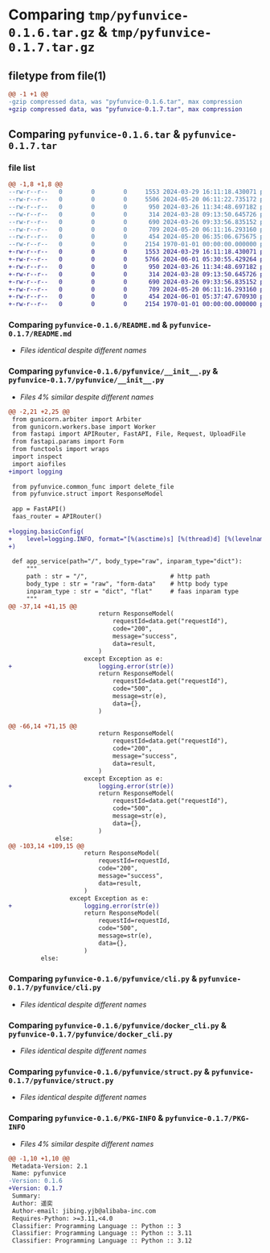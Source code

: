 # Comparing `tmp/pyfunvice-0.1.6.tar.gz` & `tmp/pyfunvice-0.1.7.tar.gz`

## filetype from file(1)

```diff
@@ -1 +1 @@
-gzip compressed data, was "pyfunvice-0.1.6.tar", max compression
+gzip compressed data, was "pyfunvice-0.1.7.tar", max compression
```

## Comparing `pyfunvice-0.1.6.tar` & `pyfunvice-0.1.7.tar`

### file list

```diff
@@ -1,8 +1,8 @@
--rw-r--r--   0        0        0     1553 2024-03-29 16:11:18.430071 pyfunvice-0.1.6/README.md
--rw-r--r--   0        0        0     5506 2024-05-20 06:11:22.735172 pyfunvice-0.1.6/pyfunvice/__init__.py
--rw-r--r--   0        0        0      950 2024-03-26 11:34:48.697182 pyfunvice-0.1.6/pyfunvice/cli.py
--rw-r--r--   0        0        0      314 2024-03-28 09:13:50.645726 pyfunvice-0.1.6/pyfunvice/common_func.py
--rw-r--r--   0        0        0      690 2024-03-26 09:33:56.835152 pyfunvice-0.1.6/pyfunvice/docker_cli.py
--rw-r--r--   0        0        0      709 2024-05-20 06:11:16.293160 pyfunvice-0.1.6/pyfunvice/struct.py
--rw-r--r--   0        0        0      454 2024-05-20 06:35:06.675675 pyfunvice-0.1.6/pyproject.toml
--rw-r--r--   0        0        0     2154 1970-01-01 00:00:00.000000 pyfunvice-0.1.6/PKG-INFO
+-rw-r--r--   0        0        0     1553 2024-03-29 16:11:18.430071 pyfunvice-0.1.7/README.md
+-rw-r--r--   0        0        0     5766 2024-06-01 05:30:55.429264 pyfunvice-0.1.7/pyfunvice/__init__.py
+-rw-r--r--   0        0        0      950 2024-03-26 11:34:48.697182 pyfunvice-0.1.7/pyfunvice/cli.py
+-rw-r--r--   0        0        0      314 2024-03-28 09:13:50.645726 pyfunvice-0.1.7/pyfunvice/common_func.py
+-rw-r--r--   0        0        0      690 2024-03-26 09:33:56.835152 pyfunvice-0.1.7/pyfunvice/docker_cli.py
+-rw-r--r--   0        0        0      709 2024-05-20 06:11:16.293160 pyfunvice-0.1.7/pyfunvice/struct.py
+-rw-r--r--   0        0        0      454 2024-06-01 05:37:47.670930 pyfunvice-0.1.7/pyproject.toml
+-rw-r--r--   0        0        0     2154 1970-01-01 00:00:00.000000 pyfunvice-0.1.7/PKG-INFO
```

### Comparing `pyfunvice-0.1.6/README.md` & `pyfunvice-0.1.7/README.md`

 * *Files identical despite different names*

### Comparing `pyfunvice-0.1.6/pyfunvice/__init__.py` & `pyfunvice-0.1.7/pyfunvice/__init__.py`

 * *Files 4% similar despite different names*

```diff
@@ -2,21 +2,25 @@
 from gunicorn.arbiter import Arbiter
 from gunicorn.workers.base import Worker
 from fastapi import APIRouter, FastAPI, File, Request, UploadFile
 from fastapi.params import Form
 from functools import wraps
 import inspect
 import aiofiles
+import logging
 
 from pyfunvice.common_func import delete_file
 from pyfunvice.struct import ResponseModel
 
 app = FastAPI()
 faas_router = APIRouter()
 
+logging.basicConfig(
+    level=logging.INFO, format="[%(asctime)s] [%(thread)d] [%(levelname)s] %(message)s"
+)
 
 def app_service(path="/", body_type="raw", inparam_type="dict"):
     """
     path : str = "/",                       # http path
     body_type : str = "raw", "form-data"    # http body type
     inparam_type : str = "dict", "flat"     # faas inparam type
     """
@@ -37,14 +41,15 @@
                         return ResponseModel(
                             requestId=data.get("requestId"),
                             code="200",
                             message="success",
                             data=result,
                         )
                     except Exception as e:
+                        logging.error(str(e))
                         return ResponseModel(
                             requestId=data.get("requestId"),
                             code="500",
                             message=str(e),
                             data={},
                         )
 
@@ -66,14 +71,15 @@
                         return ResponseModel(
                             requestId=data.get("requestId"),
                             code="200",
                             message="success",
                             data=result,
                         )
                     except Exception as e:
+                        logging.error(str(e))
                         return ResponseModel(
                             requestId=data.get("requestId"),
                             code="500",
                             message=str(e),
                             data={},
                         )
             else:
@@ -103,14 +109,15 @@
                     return ResponseModel(
                         requestId=requestId,
                         code="200",
                         message="success",
                         data=result,
                     )
                 except Exception as e:
+                    logging.error(str(e))
                     return ResponseModel(
                         requestId=requestId,
                         code="500",
                         message=str(e),
                         data={},
                     )
         else:
```

### Comparing `pyfunvice-0.1.6/pyfunvice/cli.py` & `pyfunvice-0.1.7/pyfunvice/cli.py`

 * *Files identical despite different names*

### Comparing `pyfunvice-0.1.6/pyfunvice/docker_cli.py` & `pyfunvice-0.1.7/pyfunvice/docker_cli.py`

 * *Files identical despite different names*

### Comparing `pyfunvice-0.1.6/pyfunvice/struct.py` & `pyfunvice-0.1.7/pyfunvice/struct.py`

 * *Files identical despite different names*

### Comparing `pyfunvice-0.1.6/PKG-INFO` & `pyfunvice-0.1.7/PKG-INFO`

 * *Files 4% similar despite different names*

```diff
@@ -1,10 +1,10 @@
 Metadata-Version: 2.1
 Name: pyfunvice
-Version: 0.1.6
+Version: 0.1.7
 Summary: 
 Author: 遥奕
 Author-email: jibing.yjb@alibaba-inc.com
 Requires-Python: >=3.11,<4.0
 Classifier: Programming Language :: Python :: 3
 Classifier: Programming Language :: Python :: 3.11
 Classifier: Programming Language :: Python :: 3.12
```

